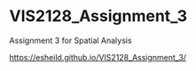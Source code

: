 # VIS2128_Assignment_3
Assignment 3 for Spatial Analysis 

https://esheild.github.io/VIS2128_Assignment_3/
